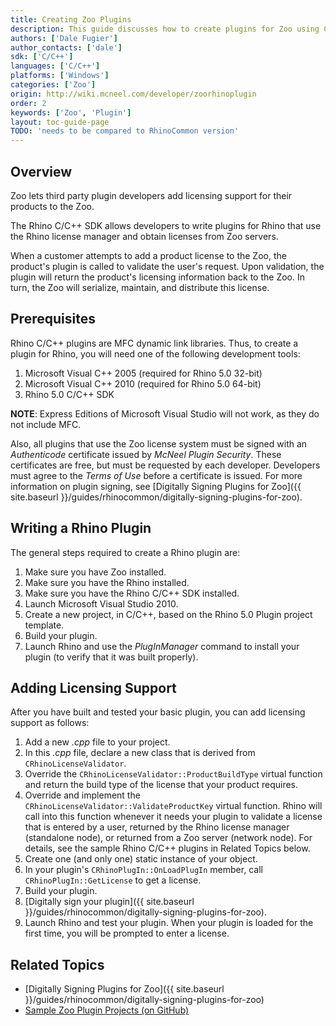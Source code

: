 ```yaml
---
title: Creating Zoo Plugins
description: This guide discusses how to create plugins for Zoo using C/C++
authors: ['Dale Fugier']
author_contacts: ['dale']
sdk: ['C/C++']
languages: ['C/C++']
platforms: ['Windows']
categories: ['Zoo']
origin: http://wiki.mcneel.com/developer/zoorhinoplugin
order: 2
keywords: ['Zoo', 'Plugin']
layout: toc-guide-page
TODO: 'needs to be compared to RhinoCommon version'
---
```



## Overview

Zoo lets third party plugin developers add licensing support for their products to the Zoo.

The Rhino C/C++ SDK allows developers to write plugins for Rhino that use the Rhino license manager and obtain licenses from Zoo servers.

When a customer attempts to add a product license to the Zoo, the product's plugin is called to validate the user's request.  Upon validation, the plugin will return the product's licensing information back to the Zoo.  In turn, the Zoo will serialize, maintain, and distribute this license.

## Prerequisites

Rhino C/C++ plugins are MFC dynamic link libraries.  Thus, to create a plugin for Rhino, you will need one of the following development tools:

1. Microsoft Visual C++ 2005 (required for Rhino 5.0 32-bit)
1. Microsoft Visual C++ 2010 (required for Rhino 5.0 64-bit)
1. Rhino 5.0 C/C++ SDK

**NOTE**: Express Editions of Microsoft Visual Studio will not work, as they do not include MFC.

Also, all plugins that use the Zoo license system must be signed with an *Authenticode* certificate issued by *McNeel Plugin Security*.  These certificates are free, but must be requested by each developer.  Developers must agree to the *Terms of Use* before a certificate is issued.  For more information on plugin signing, see [Digitally Signing Plugins for Zoo]({{ site.baseurl }}/guides/rhinocommon/digitally-signing-plugins-for-zoo).

## Writing a Rhino Plugin

The general steps required to create a Rhino plugin are:

1. Make sure you have Zoo installed.
1. Make sure you have the Rhino installed.
1. Make sure you have the Rhino C/C++ SDK installed.
1. Launch Microsoft Visual Studio 2010.
1. Create a new project, in C/C++, based on the Rhino 5.0 Plugin project template.
1. Build your plugin.
1. Launch Rhino and use the *PlugInManager* command to install your plugin (to verify that it was built properly).

## Adding Licensing Support

After you have built and tested your basic plugin, you can add licensing support as follows:

1. Add a new *.cpp* file to your project.
1. In this *.cpp* file, declare a new class that is derived from `CRhinoLicenseValidator`.
1. Override the `CRhinoLicenseValidator::ProductBuildType` virtual function and return the build type of the license that your product requires.
1. Override and implement the `CRhinoLicenseValidator::ValidateProductKey` virtual function.  Rhino will call into this function whenever it needs your plugin to validate a license that is entered by a user, returned by the Rhino license manager (standalone node), or returned from a Zoo server (network node).  For details, see the sample Rhino C/C++ plugins in Related Topics below.
1. Create one (and only one) static instance of your object.
1. In your plugin's `CRhinoPlugIn::OnLoadPlugIn` member, call `CRhinoPlugIn::GetLicense` to get a license.
1. Build your plugin.
1. [Digitally sign your plugin]({{ site.baseurl }}/guides/rhinocommon/digitally-signing-plugins-for-zoo).
1. Launch Rhino and test your plugin.  When your plugin is loaded for the first time, you will be prompted to enter a license.

## Related Topics

- [Digitally Signing Plugins for Zoo]({{ site.baseurl }}/guides/rhinocommon/digitally-signing-plugins-for-zoo)
- [Sample Zoo Plugin Projects (on GitHub)](https://github.com/mcneel/Zoo5)
